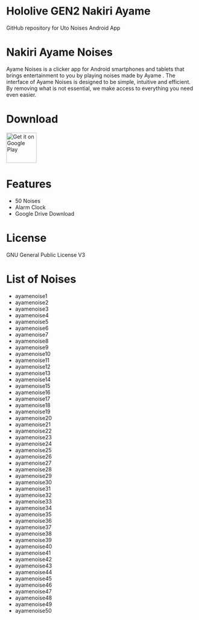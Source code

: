 # Hololive GEN2 Nakiri Ayame
 GitHub repository for Uto Noises Android App

# Nakiri Ayame Noises
Ayame Noises is a clicker app for Android smartphones and tablets that brings entertainment to you by playing noises made by Ayame .
The interface of Ayame Noises is designed to be simple, intuitive and efficient. By removing what is not essential, we make access to everything you need even easier.

# Download
[<img src="https://play.google.com/intl/en_us/badges/images/generic/en_badge_web_generic.png"
alt="Get it on Google Play"
height="80">](https://play.google.com/store/apps/details?id=com.yuzumin.ayamenoises)

# Features
* 50 Noises
* Alarm Clock
* Google Drive Download

# License
GNU General Public License V3

# List of Noises
* ayamenoise1
* ayamenoise2
* ayamenoise3
* ayamenoise4
* ayamenoise5
* ayamenoise6
* ayamenoise7
* ayamenoise8
* ayamenoise9
* ayamenoise10
* ayamenoise11
* ayamenoise12
* ayamenoise13
* ayamenoise14
* ayamenoise15
* ayamenoise16
* ayamenoise17
* ayamenoise18
* ayamenoise19
* ayamenoise20
* ayamenoise21
* ayamenoise22
* ayamenoise23
* ayamenoise24
* ayamenoise25
* ayamenoise26
* ayamenoise27
* ayamenoise28
* ayamenoise29
* ayamenoise30
* ayamenoise31
* ayamenoise32
* ayamenoise33
* ayamenoise34
* ayamenoise35
* ayamenoise36
* ayamenoise37
* ayamenoise38
* ayamenoise39
* ayamenoise40
* ayamenoise41
* ayamenoise42
* ayamenoise43
* ayamenoise44
* ayamenoise45
* ayamenoise46
* ayamenoise47
* ayamenoise48
* ayamenoise49
* ayamenoise50
